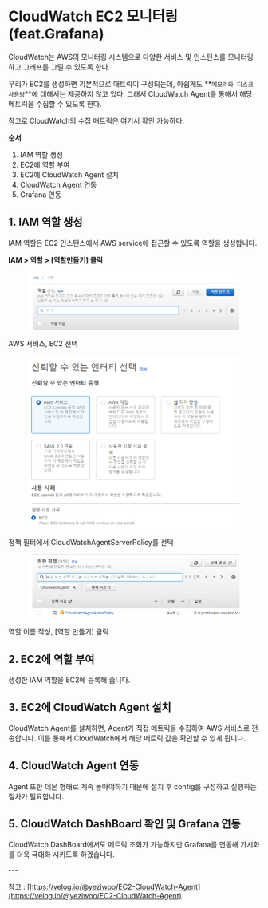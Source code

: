# CloudWatch EC2 모니터링 (feat.Grafana)

CloudWatch는 AWS의 모니터링 시스템으로 다양한 서비스 및 인스턴스를 모니터링하고 그래프를 그릴 수 있도록 한다.



우리가 EC2를 생성하면 기본적으로 매트릭이 구성되는데, 아쉽게도 **`메모리와 디스크 사용량`**에 대해서는 제공하지 않고 있다. 그래서 CloudWatch Agent를 통해서 해당 메트릭을 수집할 수 있도록 한다.

참고로 CloudWatch의 수집 매트릭은 여기서 확인 가능하다.



**순서**

1. IAM 역할 생성
2. EC2에 역할 부여
3. EC2에 CloudWatch Agent 설치
4. CloudWatch Agent 연동
5. Grafana 연동



## 1. IAM 역할 생성

IAM 역할은 EC2 인스턴스에서 AWS service에 접근할 수 있도록 역할을 생성합니다.



**IAM > 역할 > \[역할만들기] 클릭**

<figure><img src="../../.gitbook/assets/image (8).png" alt=""><figcaption></figcaption></figure>



AWS 서비스, EC2 선택

<figure><img src="../../.gitbook/assets/image (1) (2) (1).png" alt=""><figcaption></figcaption></figure>

정책 필터에서 CloudWatchAgentServerPolicy를 선택

<figure><img src="../../.gitbook/assets/image (5) (1).png" alt=""><figcaption></figcaption></figure>

역할 이름 작성, \[역할 만들기] 클릭

## 2. EC2에 역할 부여

생성한 IAM 역할을 EC2에 등록해 줍니다.





## 3. EC2에 CloudWatch Agent 설치

CloudWatch Agent를 설치하면, Agent가 직접 메트릭을 수집하여 AWS 서비스로 전송합니다. 이를 통해서 CloudWatch에서 해당 메트릭 값을 확인할 수 있게 됩니다.





## 4. CloudWatch Agent 연동

Agent 또한 데몬 형태로 계속 돌아야하기 때문에 설치 후 config를 구성하고 실행하는 절차가 필요합니다.





## 5. CloudWatch DashBoard 확인 및 Grafana 연동

CloudWatch DashBoard에서도 메트릭 조회가 가능하지만 Grafana를 연동해 가시화를 더욱 극대화 시키도록 하겠습니다.





\---

참고 : [https://velog.io/@yeziwoo/EC2-CloudWatch-Agent](https://velog.io/@yeziwoo/EC2-CloudWatch-Agent)

